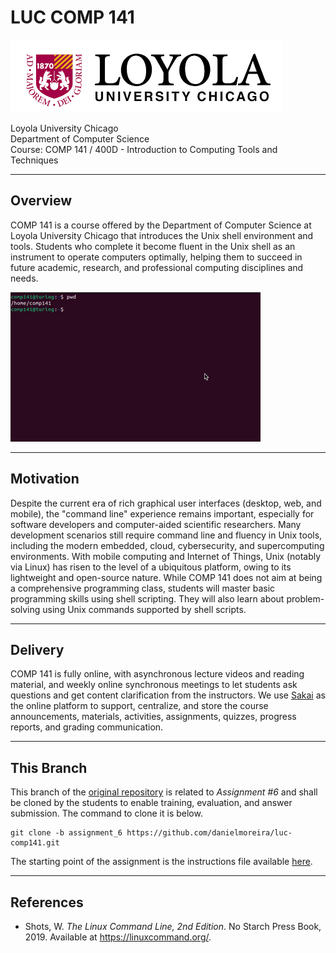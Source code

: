 # LUC COMP 141
![LUC](luc.png "Loyola University Chicago")

Loyola University Chicago   
Department of Computer Science    
Course: COMP 141 / 400D - Introduction to Computing Tools and Techniques

-----------
## Overview

COMP 141 is a course offered by the Department of Computer Science at
Loyola University Chicago that introduces the Unix shell environment and tools.
Students who complete it become fluent in the Unix shell as an instrument to
operate computers optimally, helping them to succeed in future academic, research,
and professional computing disciplines and needs.

![Shell terminal.](terminal.gif)

-------------
## Motivation

Despite the current era of rich graphical user interfaces (desktop, web, and mobile), the "command line" experience
remains important, especially for software developers and computer-aided scientific researchers.
Many development scenarios still require command line and fluency in Unix tools, including the modern embedded,
cloud, cybersecurity, and supercomputing environments. With mobile computing and Internet of Things, Unix (notably via
Linux)
has risen to the level of a ubiquitous platform, owing to its lightweight and open-source nature.
While COMP 141 does not aim at being a comprehensive programming class, students will master basic programming
skills using shell scripting.
They will also learn about problem-solving using Unix commands supported by shell scripts.

-----------
## Delivery

COMP 141 is fully online, with asynchronous lecture videos and reading material,
and weekly online synchronous meetings to let students ask questions and get
content clarification from the instructors.
We use [Sakai](https://sakai.luc.edu/) as the online platform to support,
centralize, and store the course announcements, materials, activities,
assignments, quizzes, progress reports, and grading communication.

----------
## This Branch

This branch of the [original repository](https://github.com/danielmoreira/luc-comp141/tree/main)
is related to *Assignment #6* and shall be cloned by the students to enable
training, evaluation, and answer submission.
The command to clone it is below.

```
git clone -b assignment_6 https://github.com/danielmoreira/luc-comp141.git
```

The starting point of the assignment is the instructions file
available [here](https://github.com/danielmoreira/luc-comp141/blob/assignment_6/assignment_6/instructions.txt).

-------------
## References

* Shots, W. *The Linux Command Line, 2nd Edition*. No Starch Press Book, 2019. Available at https://linuxcommand.org/.
